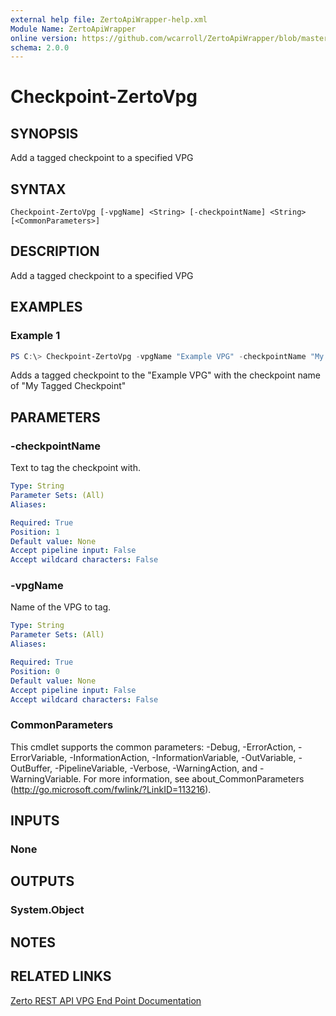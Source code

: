 ```yaml
---
external help file: ZertoApiWrapper-help.xml
Module Name: ZertoApiWrapper
online version: https://github.com/wcarroll/ZertoApiWrapper/blob/master/docs/Checkpoint-ZertoVpg.md
schema: 2.0.0
---
```


# Checkpoint-ZertoVpg

## SYNOPSIS
Add a tagged checkpoint to a specified VPG

## SYNTAX

```
Checkpoint-ZertoVpg [-vpgName] <String> [-checkpointName] <String> [<CommonParameters>]
```

## DESCRIPTION
Add a tagged checkpoint to a specified VPG

## EXAMPLES

### Example 1
```powershell
PS C:\> Checkpoint-ZertoVpg -vpgName "Example VPG" -checkpointName "My Tagged Checkpoint"
```

Adds a tagged checkpoint to the "Example VPG" with the checkpoint name of "My Tagged Checkpoint"

## PARAMETERS

### -checkpointName
Text to tag the checkpoint with.

```yaml
Type: String
Parameter Sets: (All)
Aliases:

Required: True
Position: 1
Default value: None
Accept pipeline input: False
Accept wildcard characters: False
```

### -vpgName
Name of the VPG to tag.

```yaml
Type: String
Parameter Sets: (All)
Aliases:

Required: True
Position: 0
Default value: None
Accept pipeline input: False
Accept wildcard characters: False
```

### CommonParameters
This cmdlet supports the common parameters: -Debug, -ErrorAction, -ErrorVariable, -InformationAction, -InformationVariable, -OutVariable, -OutBuffer, -PipelineVariable, -Verbose, -WarningAction, and -WarningVariable.
For more information, see about_CommonParameters (http://go.microsoft.com/fwlink/?LinkID=113216).

## INPUTS

### None
## OUTPUTS

### System.Object
## NOTES

## RELATED LINKS
[Zerto REST API VPG End Point Documentation](http://s3.amazonaws.com/zertodownload_docs/Latest/Zerto%20Virtual%20Replication%20Zerto%20Virtual%20Manager%20%28ZVM%29%20-%20vSphere%20Online%20Help/RestfulAPIs/StatusAPIs.5.100.html#)
